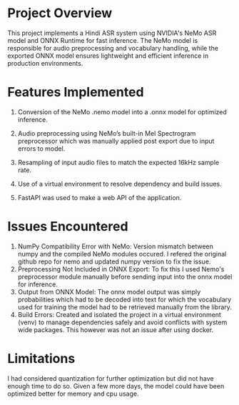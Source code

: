 # Project Overview
This project implements a Hindi ASR system using NVIDIA's NeMo ASR model and ONNX Runtime for fast inference. The NeMo model is responsible for audio preprocessing and vocabulary handling, while the exported ONNX model ensures lightweight and efficient inference in production environments. 

# Features Implemented 
1. Conversion of the NeMo .nemo model into a .onnx model for optimized inference.

2. Audio preprocessing using NeMo’s built-in Mel Spectrogram preprocessor which was manually applied post export due to input errors to model.

3. Resampling of input audio files to match the expected 16kHz sample rate.

4. Use of a virtual environment to resolve dependency and build issues.
5. FastAPI was used to make a web API of the application.

# Issues Encountered 
1. NumPy Compatibility Error with NeMo:
    Version mismatch between numpy and the compiled NeMo modules occured. I refered the original github repo for nemo and updated numpy version to fix the issue.
2. Preprocessing Not Included in ONNX Export: To fix this I used Nemo's preprocessor module manually before sending input into the onnx model for inference.
3. Output from ONNX Model: The onnx model output was simply probabilities which had to be decoded into text for which the vocabulary used for training the model had to be retrieved manually
   from the library.
4. Build Errors:  Created and isolated the project in a virtual environment (venv) to manage dependencies safely and avoid conflicts with system wide packages. This however was not an issue
   after using docker.

# Limitations
I had considered quantization for further optimization but did not have enough time to do so. Given a few more days, the model could have been optimized better for memory and cpu usage. 

